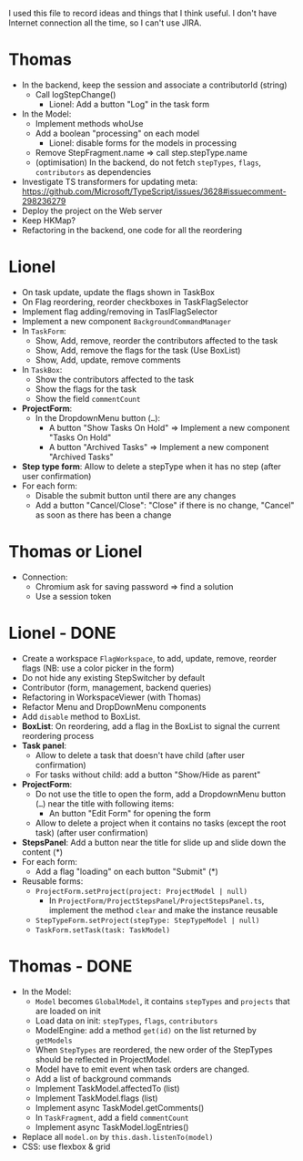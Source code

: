 I used this file to record ideas and things that I think useful. I don't have Internet connection all
the time, so I can't use JIRA.

# Thomas

- In the backend, keep the session and associate a contributorId (string)
  - Call logStepChange()
    - Lionel: Add a button "Log" in the task form
- In the Model:
  - Implement methods whoUse
  - Add a boolean "processing" on each model
    - Lionel: disable forms for the models in processing
  - Remove StepFragment.name => call step.stepType.name
  - (optimisation) In the backend, do not fetch `stepTypes`, `flags`, `contributors` as dependencies
- Investigate TS transformers for updating meta: https://github.com/Microsoft/TypeScript/issues/3628#issuecomment-298236279
- Deploy the project on the Web server
- Keep HKMap?
- Refactoring in the backend, one code for all the reordering

# Lionel
- On task update, update the flags shown in TaskBox
- On Flag reordering, reorder checkboxes in TaskFlagSelector
- Implement flag adding/removing in TaslFlagSelector
- Implement a new component `BackgroundCommandManager`
- In `TaskForm`:
  - Show, Add, remove, reorder the contributors affected to the task
  - Show, Add, remove the flags for the task (Use BoxList)
  - Show, Add, update, remove comments
- In `TaskBox`:
  - Show the contributors affected to the task
  - Show the flags for the task
  - Show the field `commentCount`
- **ProjectForm**:
  - In the DropdownMenu button (`…`):
    - A button "Show Tasks On Hold" => Implement a new component "Tasks On Hold"
    - A button "Archived Tasks" => Implement a new component "Archived Tasks"
- **Step type form**: Allow to delete a stepType when it has no step (after user confirmation)
- For each form:
  - Disable the submit button until there are any changes
  - Add a button "Cancel/Close": "Close" if there is no change, "Cancel" as soon as there has been a change

# Thomas or Lionel

- Connection:
  - Chromium ask for saving password => find a solution
  - Use a session token

# Lionel - DONE
- Create a workspace `FlagWorkspace`, to add, update, remove, reorder flags (NB: use a color picker in the form)
- Do not hide any existing StepSwitcher by default
- Contributor (form, management, backend queries)
- Refactoring in WorkspaceViewer (with Thomas)
- Refactor Menu and DropDownMenu components
- Add `disable` method to BoxList.
- **BoxList**: On reordering, add a flag in the BoxList to signal the current reordering process
- **Task panel**:
  - Allow to delete a task that doesn't have child (after user confirmation)
  - For tasks without child: add a button "Show/Hide as parent"
- **ProjectForm**:
  - Do not use the title to open the form, add a DropdownMenu button (`…`) near the title with following items:
    - An button "Edit Form" for opening the form
  - Allow to delete a project when it contains no tasks (except the root task) (after user confirmation)
- **StepsPanel**: Add a button near the title for slide up and slide down the content (*)
- For each form:
  - Add a flag "loading" on each button "Submit" (*)
- Reusable forms:
  - `ProjectForm.setProject(project: ProjectModel | null)`
    - In `ProjectForm/ProjectStepsPanel/ProjectStepsPanel.ts`, implement the method `clear` and make the instance reusable
  - `StepTypeForm.setProject(stepType: StepTypeModel | null)`
  - `TaskForm.setTask(task: TaskModel)`

# Thomas - DONE

- In the Model:
  - `Model` becomes `GlobalModel`, it contains `stepTypes` and `projects` that are loaded on init
  - Load data on init: `stepTypes`, `flags`, `contributors`
  - ModelEngine: add a method `get(id)` on the list returned by `getModels`
  - When `StepTypes` are reordered, the new order of the StepTypes should be reflected in ProjectModel.
  - Model have to emit event when task orders are changed.
  - Add a list of background commands
  - Implement TaskModel.affectedTo (list)
  - Implement TaskModel.flags (list)
  - Implement async TaskModel.getComments()
  - In `TaskFragment`, add a field `commentCount`
  - Implement async TaskModel.logEntries()
- Replace all `model.on` by `this.dash.listenTo(model)`
- CSS: use flexbox & grid
